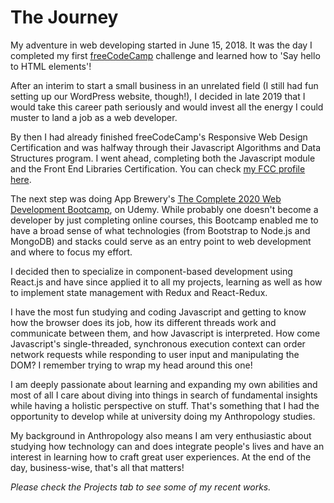 # The Journey

My adventure in web developing started in June 15, 2018.
It was the day I completed my first [freeCodeCamp](https://www.freecodecamp.org) challenge and learned how to 'Say hello to HTML elements'!

After an interim to start a small business in an unrelated field (I still had fun setting up our WordPress website, though!), I decided in late 2019 that I would take this career path seriously and would invest all the energy I could muster to land a job as a web developer.

By then I had already finished freeCodeCamp's Responsive Web Design Certification and was halfway through their Javascript Algorithms and Data Structures program. I went ahead, completing both the Javascript module and the Front End Libraries Certification. You can check [my FCC profile here](https://www.freecodecamp.org/dmsoares).

The next step was doing App Brewery's [The Complete 2020 Web Development Bootcamp](https://www.udemy.com/certificate/UC-7daa232b-c48f-4b07-8fe3-3e15804fefaf/), on Udemy. While probably one doesn't become a developer by just completing online courses, this Bootcamp enabled me to have a broad sense of what technologies (from Bootstrap to Node.js and MongoDB) and stacks could serve as an entry point to web development and where to focus my effort.

I decided then to specialize in component-based development using React.js and have since applied it to all my projects, learning as well as how to implement state management with Redux and React-Redux.

I have the most fun studying and coding Javascript and getting to know how the browser does its job, how its different threads work and communicate between them, and how Javascript is interpreted. How come Javascript's single-threaded, synchronous execution context can order network requests while responding to user input and manipulating the DOM? I remember trying to wrap my head around this one!

I am deeply passionate about learning and expanding my own abilities and most of all I care about diving into things in search of fundamental insights while having a holistic perspective on stuff. That's something that I had the opportunity to develop while at university doing my Anthropology studies.

My background in Anthropology also means I am very enthusiastic about studying how technology can and does integrate people's lives and have an interest in learning how to craft great user experiences. At the end of the day, business-wise, that's all that matters! 

*Please check the Projects tab to see some of my recent works.*
